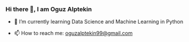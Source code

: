 ### Hi there 👋, I am Oguz Alptekin

- 🌱 I’m currently learning Data Science and Machine Learning in Python

- 📫 How to reach me: oguzalptekin99@gmail.com



<!--
**oguzalptekin/oguzalptekin** is a ✨ _special_ ✨ repository because its `README.md` (this file) appears on your GitHub profile.

Here are some ideas to get you started:

- 🔭 I’m currently working on ...

- 👯 I’m looking to collaborate on ...
- 🤔 I’m looking for help with ...
- 💬 Ask me about ...

- 😄 Pronouns: ...
- ⚡ Fun fact: ...
-->
